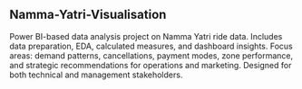 ## Namma-Yatri-Visualisation

Power BI-based data analysis project on Namma Yatri ride data. Includes data preparation, EDA, calculated measures, and dashboard insights. Focus areas: demand patterns, cancellations, payment modes, zone performance, and strategic recommendations for operations and marketing. Designed for both technical and management stakeholders.

